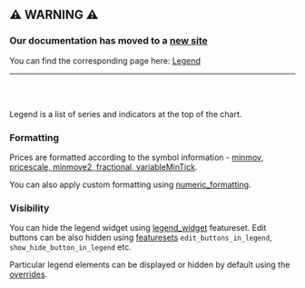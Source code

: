 ## :warning: WARNING :warning:

### Our documentation has moved to a [new site](https://www.tradingview.com/charting-library-docs/)

You can find the corresponding page here: [Legend](https://www.tradingview.com/charting-library-docs/latest/ui_elements/Legend)

---

<br/>
<br/>

Legend is a list of series and indicators at the top of the chart.

### Formatting

Prices are formatted according to the symbol information - [minmov, pricescale, minmove2, fractional, variableMinTick](Symbology#minmov-pricescale-minmove2-fractional-variablemintick).

You can also apply custom formatting using [numeric_formatting](Widget-Constructor#numeric_formatting).

### Visibility

You can hide the legend widget using [legend_widget](Featuresets) featureset. Edit buttons can be also hidden using [featuresets](Featuresets) `edit_buttons_in_legend`, `show_hide_button_in_legend` etc.

Particular legend elements can be displayed or hidden by default using the [overrides](Widget-Constructor#overrides).
